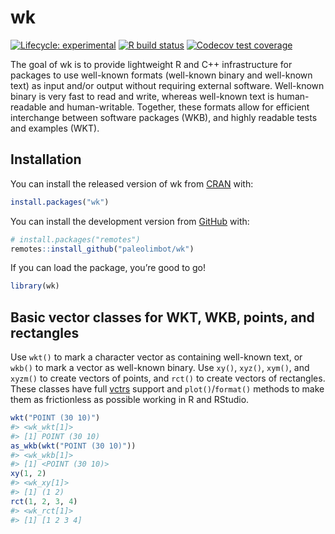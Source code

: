
<!-- README.md is generated from README.Rmd. Please edit that file -->

# wk

<!-- badges: start -->

[![Lifecycle:
experimental](https://img.shields.io/badge/lifecycle-experimental-orange.svg)](https://www.tidyverse.org/lifecycle/#experimental)
[![R build
status](https://github.com/paleolimbot/wk/workflows/R-CMD-check/badge.svg)](https://github.com/paleolimbot/wk/actions)
[![Codecov test
coverage](https://codecov.io/gh/paleolimbot/wk/branch/master/graph/badge.svg)](https://codecov.io/gh/paleolimbot/wk?branch=master)
<!-- badges: end -->

The goal of wk is to provide lightweight R and C++ infrastructure for
packages to use well-known formats (well-known binary and well-known
text) as input and/or output without requiring external software.
Well-known binary is very fast to read and write, whereas well-known
text is human-readable and human-writable. Together, these formats allow
for efficient interchange between software packages (WKB), and highly
readable tests and examples (WKT).

## Installation

You can install the released version of wk from
[CRAN](https://cran.r-project.org/) with:

``` r
install.packages("wk")
```

You can install the development version from
[GitHub](https://github.com/) with:

``` r
# install.packages("remotes")
remotes::install_github("paleolimbot/wk")
```

If you can load the package, you’re good to go\!

``` r
library(wk)
```

## Basic vector classes for WKT, WKB, points, and rectangles

Use `wkt()` to mark a character vector as containing well-known text, or
`wkb()` to mark a vector as well-known binary. Use `xy()`, `xyz()`,
`xym()`, and `xyzm()` to create vectors of points, and `rct()` to create
vectors of rectangles. These classes have full
[vctrs](https://vctrs.r-lib.org) support and `plot()`/`format()` methods
to make them as frictionless as possible working in R and RStudio.

``` r
wkt("POINT (30 10)")
#> <wk_wkt[1]>
#> [1] POINT (30 10)
as_wkb(wkt("POINT (30 10)"))
#> <wk_wkb[1]>
#> [1] <POINT (30 10)>
xy(1, 2)
#> <wk_xy[1]>
#> [1] (1 2)
rct(1, 2, 3, 4)
#> <wk_rct[1]>
#> [1] [1 2 3 4]
```

